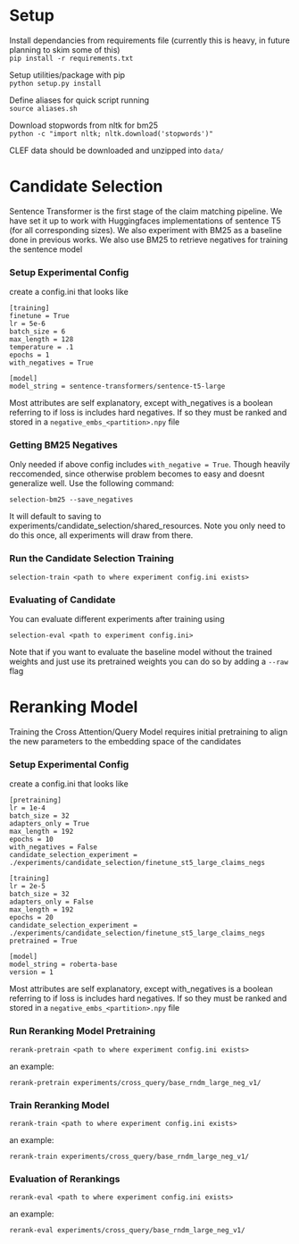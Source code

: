 # Setup
Install dependancies from requirements file (currently this is heavy, in future planning to skim some of this)  
`pip install -r requirements.txt`

Setup utilities/package with pip  
`python setup.py install`

Define aliases for quick script running  
`source aliases.sh`

Download stopwords from nltk for bm25  
`python -c "import nltk; nltk.download('stopwords')"`

CLEF data should be downloaded and unzipped into `data/`


# Candidate Selection
Sentence Transformer is the first stage of the claim matching pipeline. We have set it up to work with Huggingfaces implementations of sentence T5 (for all corresponding sizes). We also experiment with BM25 as a baseline done in previous works. We also use BM25 to retrieve negatives for training the sentence model

### Setup Experimental Config
create a config.ini that looks like
```
[training]
finetune = True
lr = 5e-6
batch_size = 6
max_length = 128
temperature = .1
epochs = 1
with_negatives = True

[model]
model_string = sentence-transformers/sentence-t5-large
```
Most attributes are self explanatory, except with_negatives is a boolean referring to if loss is includes hard negatives. If so they must be ranked and stored in a `negative_embs_<partition>.npy` file

### Getting BM25 Negatives

Only needed if above config includes `with_negative = True`. Though heavily reccomended, since otherwise problem becomes to easy and doesnt generalize well. Use the following command:  
```
selection-bm25 --save_negatives
```
It will default to saving to experiments/candidate_selection/shared_resources. Note you only need to do this once, all experiments will draw from there.

### Run the Candidate Selection Training
```
selection-train <path to where experiment config.ini exists>
```

### Evaluating of Candidate
You can evaluate different experiments after training using  
```
selection-eval <path to experiment config.ini>
```

Note that if you want to evaluate the baseline model without the trained weights and just use its pretrained weights you can do so by adding a `--raw` flag


# Reranking Model
Training the Cross Attention/Query Model requires initial pretraining to align the new parameters to the embedding space of the candidates

### Setup Experimental Config
create a config.ini that looks like
```
[pretraining]
lr = 1e-4
batch_size = 32
adapters_only = True
max_length = 192
epochs = 10
with_negatives = False
candidate_selection_experiment = ./experiments/candidate_selection/finetune_st5_large_claims_negs

[training]
lr = 2e-5
batch_size = 32
adapters_only = False
max_length = 192
epochs = 20
candidate_selection_experiment = ./experiments/candidate_selection/finetune_st5_large_claims_negs
pretrained = True

[model]
model_string = roberta-base
version = 1
```
Most attributes are self explanatory, except with_negatives is a boolean referring to if loss is includes hard negatives. If so they must be ranked and stored in a `negative_embs_<partition>.npy` file

### Run Reranking Model Pretraining
```
rerank-pretrain <path to where experiment config.ini exists>
```
an example:
```
rerank-pretrain experiments/cross_query/base_rndm_large_neg_v1/
```


### Train Reranking Model
```
rerank-train <path to where experiment config.ini exists>
```
an example:
```
rerank-train experiments/cross_query/base_rndm_large_neg_v1/
```

### Evaluation of Rerankings
```
rerank-eval <path to where experiment config.ini exists>
```
an example:
```
rerank-eval experiments/cross_query/base_rndm_large_neg_v1/
```